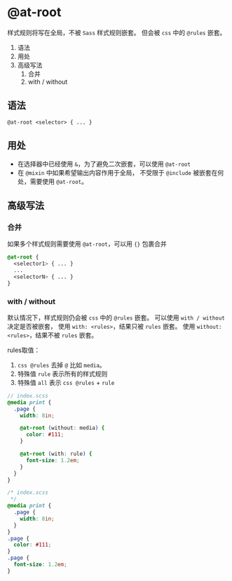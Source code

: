 # @at-root

样式规则将写在全局，不被 `Sass` 样式规则嵌套。
但会被 `css` 中的 `@rules` 嵌套。

1. 语法
2. 用处
3. 高级写法
   1. 合并
   2. with / without

## 语法

`@at-root <selector> { ... }`

## 用处

* 在选择器中已经使用 `&`，为了避免二次嵌套，可以使用 `@at-root`
* 在 `@mixin` 中如果希望输出内容作用于全局，
不受限于 `@include` 被嵌套在何处，需要使用 `@at-root`。

## 高级写法

### 合并

如果多个样式规则需要使用 `@at-root`，可以用 `{}` 包裹合并

```scss
@at-root {
  <selector1> { ... }
  ...
  <selectorN> { ... }
}
```

### with / without

默认情况下，样式规则仍会被 `css` 中的 `@rules` 嵌套。
可以使用 `with / without` 决定是否被嵌套，
使用 `with: <rules>`，结果只被 `rules` 嵌套。
使用 `without: <rules>`，结果不被 `rules` 嵌套。

rules取值：

1. `css @rules` 去掉 `@` 比如 `media`。
2. 特殊值 `rule` 表示所有的样式规则
3. 特殊值 `all` 表示 `css @rules` + `rule`

```scss
// index.scss
@media print {
  .page {
    width: 8in;

    @at-root (without: media) {
      color: #111;
    }

    @at-root (with: rule) {
      font-size: 1.2em;
    }
  }
}
```

```css
/* index.scss
 */
@media print {
  .page {
    width: 8in;
  }
}
.page {
  color: #111;
}
.page {
  font-size: 1.2em;
}
```
